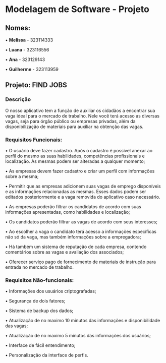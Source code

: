 # Modelagem de Software - Projeto
## Nomes:
• **Melissa** - 323114333

• **Luana** - 323116556

• **Ana** - 323129143

• **Guilherme** - 323113959

## Projeto: FIND JOBS
### Descrição
 O nosso aplicativo tem a função de auxiliar os cidadãos a encontrar sua vaga ideal para o mercado de trabalho.
 Nele você terá acesso as diversas vagas, seja para órgão público ou empresas privadas, além da disponibilização de materiais para auxiliar na obtenção das vagas.

### Requisitos Funcionais:
• O usuário deve fazer cadastro. Após o cadastro é possível anexar ao perfil do mesmo as suas habilidades, competências profissionais e localização. As mesmas podem ser alteradas a qualquer momento;

• As empresas devem fazer cadastro e criar um perfil com informações sobre a mesma;

• Permitir que as empresas adicionem suas vagas de emprego disponíveis e as informações relacionadas as mesmas. Esses dados podem ser editados posteriormente e a vaga removida do aplicativo caso necessário.

• As empresas poderão filtrar os candidatos de acordo com suas informações apresentadas, como habilidades e localização;

• Os candidatos poderão filtrar as vagas de acordo com seus interesses;

• Ao escolher a vaga o candidato terá acesso a informações específicas não só da vaga, mas também informações sobre a empregadora;

• Há também um sistema de reputação de cada empresa, contendo comentários sobre as vagas e avaliação dos associados;

• Oferecer serviço pago de fornecimento de materiais de instrução para entrada no mercado de trabalho.

### Requisitos Não-funcionais:
• Informações dos usuários criptografadas; 

• Segurança de dois fatores;

• Sistema de backup dos dados;

• Atualização de no maximo 10 minutos das informações e disponibilidade das vagas;

• Atualização de no maximo 5 minutos das informações dos usuários;

• Interface de fácil entendimento;

• Personalização da interface de perfis.


